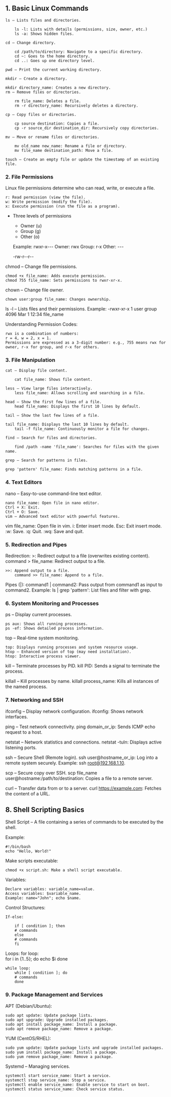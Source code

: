 ## 1. Basic Linux Commands
    ls – Lists files and directories.

        ls -l: Lists with details (permissions, size, owner, etc.)
        ls -a: Shows hidden files.
        
    cd – Change directory.

        cd /path/to/directory: Navigate to a specific directory.
        cd ~: Goes to the home directory.
        cd ..: Goes up one directory level.
    
    pwd – Print the current working directory.

    mkdir – Create a directory.

    mkdir directory_name: Creates a new directory.
    rm – Remove files or directories.

        rm file_name: Deletes a file.
        rm -r directory_name: Recursively deletes a directory.

    cp – Copy files or directories.

        cp source destination: Copies a file.
        cp -r source_dir destination_dir: Recursively copy directories.
    
    mv – Move or rename files or directories.

        mv old_name new_name: Rename a file or directory.
        mv file_name destination_path: Move a file.
    
    touch – Create an empty file or update the timestamp of an existing file.

### 2. File Permissions
Linux file permissions determine who can read, write, or execute a file.

    r: Read permission (view the file).
    w: Write permission (modify the file).
    x: Execute permission (run the file as a program).

- Three levels of permissions 
    - Owner (u) 
    - Group (g)
    - Other (o)

  Example: rwxr-x---
    Owner: rwx
    Group: r-x
    Other: ---

    -rw-r--r--


chmod – Change file permissions.

    chmod +x file_name: Adds execute permission.
    chmod 755 file_name: Sets permissions to rwxr-xr-x.

chown – Change file owner.

    chown user:group file_name: Changes ownership.
    
ls -l – Lists files and their permissions.
    Example: -rwxr-xr-x 1 user group 4096 Mar 1 12:34 file_name

Understanding Permission Codes:

    rwx is a combination of numbers:
    r = 4, w = 2, x = 1.
    Permissions are expressed as a 3-digit number: e.g., 755 means rwx for owner, r-x for group, and r-x for others.


### 3. File Manipulation
    cat – Display file content.

        cat file_name: Shows file content.
    
    less – View large files interactively.
        less file_name: Allows scrolling and searching in a file.
    
    head – Show the first few lines of a file.
        head file_name: Displays the first 10 lines by default.
    
    tail – Show the last few lines of a file.

    tail file_name: Displays the last 10 lines by default.
        tail -f file_name: Continuously monitor a file for changes.
    
    find – Search for files and directories.

        find /path -name 'file_name': Searches for files with the given name.
    
    grep – Search for patterns in files.

    grep 'pattern' file_name: Finds matching patterns in a file.


### 4. Text Editors
nano – Easy-to-use command-line text editor.

    nano file_name: Open file in nano editor.
    Ctrl + X: Exit.
    Ctrl + O: Save.
    vim – Advanced text editor with powerful features.

vim file_name: Open file in vim.
    i: Enter insert mode.
    Esc: Exit insert mode.
    :w: Save.
    :q: Quit.
    :wq: Save and quit.


### 5. Redirection and Pipes
Redirection:
    >: Redirect output to a file (overwrites existing content).
    command > file_name: Redirect output to a file.

    >>: Append output to a file.
        command >> file_name: Append to a file.

Pipes (|):
    command1 | command2: Pass output from command1 as input to command2.
    Example: ls | grep 'pattern': List files and filter with grep.


### 6. System Monitoring and Processes
ps – Display current processes.

    ps aux: Shows all running processes.
    ps -ef: Shows detailed process information.

top – Real-time system monitoring.

    top: Displays running processes and system resource usage.
    htop – Enhanced version of top (may need installation).
    htop: Interactive process viewer.

kill – Terminate processes by PID.
    kill PID: Sends a signal to terminate the process.

killall – Kill processes by name.
    killall process_name: Kills all instances of the named process.

### 7. Networking and SSH
ifconfig – Display network configuration.
    ifconfig: Shows network interfaces.

ping – Test network connectivity.
    ping domain_or_ip: Sends ICMP echo request to a host.

netstat – Network statistics and connections.
    netstat -tuln: Displays active listening ports.

ssh – Secure Shell (Remote login).
    ssh user@hostname_or_ip: Log into a remote system securely.
    Example: ssh root@192.168.1.10.

scp – Secure copy over SSH.
    scp file_name user@hostname:/path/to/destination: Copies a file to a remote server.

curl – Transfer data from or to a server.
    curl https://example.com: Fetches the content of a URL.

## 8. Shell Scripting Basics
Shell Script – A file containing a series of commands to be executed by the shell.

Example:

    #!/bin/bash
    echo "Hello, World!"
    
Make scripts executable:

    chmod +x script.sh: Make a shell script executable.

Variables:

    Declare variables: variable_name=value.
    Access variables: $variable_name.
    Example: name="John"; echo $name.

Control Structures:

    If-else:

        if [ condition ]; then
        # commands
        else
        # commands
        fi

Loops:
    for loop:   
        for i in {1..5}; do
        echo $i
        done

    while loop:
        while [ condition ]; do
        # commands
        done


### 9. Package Management and Services
APT (Debian/Ubuntu):

    sudo apt update: Update package lists.
    sudo apt upgrade: Upgrade installed packages.
    sudo apt install package_name: Install a package.
    sudo apt remove package_name: Remove a package.

YUM (CentOS/RHEL):

    sudo yum update: Update package lists and upgrade installed packages.
    sudo yum install package_name: Install a package.
    sudo yum remove package_name: Remove a package.

Systemd – Managing services.

    systemctl start service_name: Start a service.
    systemctl stop service_name: Stop a service.
    systemctl enable service_name: Enable service to start on boot.
    systemctl status service_name: Check service status.

